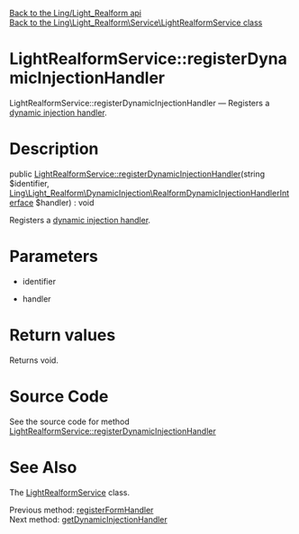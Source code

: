 [Back to the Ling/Light_Realform api](https://github.com/lingtalfi/Light_Realform/blob/master/doc/api/Ling/Light_Realform.md)<br>
[Back to the Ling\Light_Realform\Service\LightRealformService class](https://github.com/lingtalfi/Light_Realform/blob/master/doc/api/Ling/Light_Realform/Service/LightRealformService.md)


LightRealformService::registerDynamicInjectionHandler
================



LightRealformService::registerDynamicInjectionHandler — Registers a [dynamic injection handler](https://github.com/lingtalfi/Light_Realform/blob/master/doc/pages/conception-notes-linear.md#dynamic-injection).




Description
================


public [LightRealformService::registerDynamicInjectionHandler](https://github.com/lingtalfi/Light_Realform/blob/master/doc/api/Ling/Light_Realform/Service/LightRealformService/registerDynamicInjectionHandler.md)(string $identifier, [Ling\Light_Realform\DynamicInjection\RealformDynamicInjectionHandlerInterface](https://github.com/lingtalfi/Light_Realform/blob/master/doc/api/Ling/Light_Realform/DynamicInjection/RealformDynamicInjectionHandlerInterface.md) $handler) : void




Registers a [dynamic injection handler](https://github.com/lingtalfi/Light_Realform/blob/master/doc/pages/conception-notes-linear.md#dynamic-injection).




Parameters
================


- identifier

    

- handler

    


Return values
================

Returns void.








Source Code
===========
See the source code for method [LightRealformService::registerDynamicInjectionHandler](https://github.com/lingtalfi/Light_Realform/blob/master/Service/LightRealformService.php#L200-L203)


See Also
================

The [LightRealformService](https://github.com/lingtalfi/Light_Realform/blob/master/doc/api/Ling/Light_Realform/Service/LightRealformService.md) class.

Previous method: [registerFormHandler](https://github.com/lingtalfi/Light_Realform/blob/master/doc/api/Ling/Light_Realform/Service/LightRealformService/registerFormHandler.md)<br>Next method: [getDynamicInjectionHandler](https://github.com/lingtalfi/Light_Realform/blob/master/doc/api/Ling/Light_Realform/Service/LightRealformService/getDynamicInjectionHandler.md)<br>

